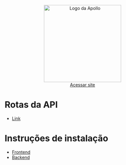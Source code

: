 <a target="_blank" href="https://igorsant.github.io/Apollo/">
  <p align="center">
    <img src="https://cdn.discordapp.com/attachments/944379435300315147/962078082716549191/Group_632.png" alt="Logo da Apollo" width=250 />
    <br>
    <span>Acessar site</span>
  </p>
</a>

# Rotas da API
- [Link](https://editor.swagger.io/?url=https://raw.githubusercontent.com/Igorsant/Apollo/main/docs/backend/apollo-api-specification.yaml)

# Instruções de instalação
- [Frontend](https://github.com/Igorsant/Apollo/tree/main/frontend#readme)
- [Backend](https://github.com/Igorsant/Apollo/tree/main/backend#readme)
